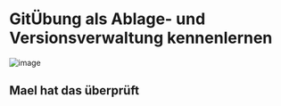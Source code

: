 # GitÜbung als Ablage- und Versionsverwaltung kennenlernen

![image](Bilder/GitÜbung_als_%20Ablage_-und_Versionsverwaltung_kennenlernen.png)

## Mael hat das überprüft
